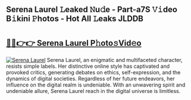## Serena Laurel 𝙻eaked 𝙽u𝚍e - Part-a7S 𝚅𝚒deo B𝚒kini 𝙿hotos - Hot All 𝙻eaks JLDDB

# <h2><a href="http://ld7jonz.urlbe.top/?page=Serena+Laurel">🔗🔗👉👉 Serena Laurel P𝚑oto𝚜Vid𝚎o</a></h2>

[![Serena Laurel](https://i.imgur.com/eBuTRDB.gif)](http://ld7jonz.urlbe.top/?page=Serena+Laurel)
Serena Laurel, an enigmatic and multifaceted character, resists simple labels. Her distinctive online style has captivated and provoked critics, generating debates on ethics, self-expression, and the dynamics of digital societies. Regardless of her future endeavors, her influence on the digital realm is undeniable. With an unwavering spirit and undeniable allure, Serena Laurel reach in the digital universe is limitless.
